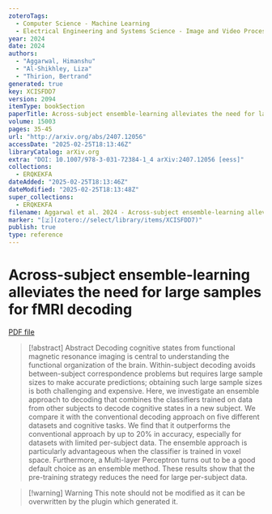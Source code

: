```yaml
---
zoteroTags:
  - Computer Science - Machine Learning
  - Electrical Engineering and Systems Science - Image and Video Processing
year: 2024
date: 2024
authors:
  - "Aggarwal, Himanshu"
  - "Al-Shikhley, Liza"
  - "Thirion, Bertrand"
generated: true
key: XCISFDD7
version: 2094
itemType: bookSection
paperTitle: Across-subject ensemble-learning alleviates the need for large samples for fMRI decoding
volume: 15003
pages: 35-45
url: "http://arxiv.org/abs/2407.12056"
accessDate: "2025-02-25T18:13:46Z"
libraryCatalog: arXiv.org
extra: "DOI: 10.1007/978-3-031-72384-1_4 arXiv:2407.12056 [eess]"
collections:
  - ERQKEKFA
dateAdded: "2025-02-25T18:13:46Z"
dateModified: "2025-02-25T18:13:48Z"
super_collections:
  - ERQKEKFA
filename: Aggarwal et al. 2024 - Across-subject ensemble-learning alleviates the need for large samples for fMRI decoding.pdf
marker: "[🇿](zotero://select/library/items/XCISFDD7)"
publish: true
type: reference
---
```

# Across-subject ensemble-learning alleviates the need for large samples for fMRI decoding

[PDF file](/Papers/PDFs/Aggarwal%20et%20al.%202024%20-%20Across-subject%20ensemble-learning%20alleviates%20the%20need%20for%20large%20samples%20for%20fMRI%20decoding.pdf)

> [!abstract] Abstract
> Decoding cognitive states from functional magnetic resonance imaging is central to understanding the functional organization of the brain. Within-subject decoding avoids between-subject correspondence problems but requires large sample sizes to make accurate predictions; obtaining such large sample sizes is both challenging and expensive. Here, we investigate an ensemble approach to decoding that combines the classifiers trained on data from other subjects to decode cognitive states in a new subject. We compare it with the conventional decoding approach on five different datasets and cognitive tasks. We find that it outperforms the conventional approach by up to 20% in accuracy, especially for datasets with limited per-subject data. The ensemble approach is particularly advantageous when the classifier is trained in voxel space. Furthermore, a Multi-layer Perceptron turns out to be a good default choice as an ensemble method. These results show that the pre-training strategy reduces the need for large per-subject data.

>[!warning] Warning
> This note should not be modified as it can be overwritten by the plugin which generated it.

